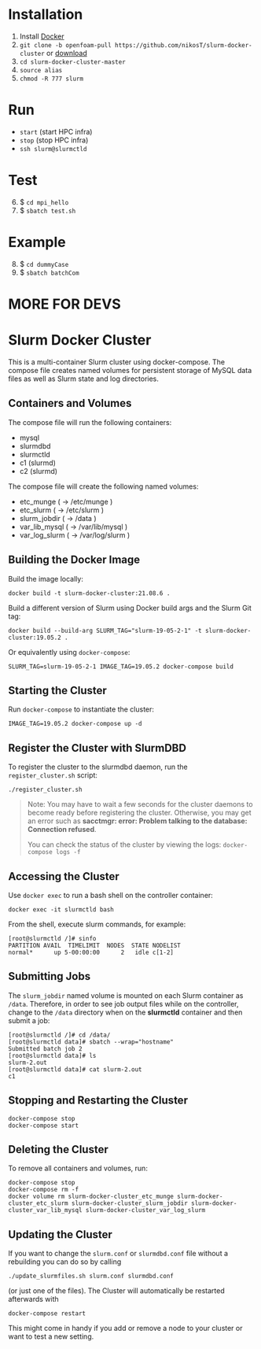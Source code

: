 # Installation
1. Install [Docker](https://docs.docker.com/engine/install)
2. `git clone -b openfoam-pull https://github.com/nikosT/slurm-docker-cluster` or [download](https://github.com/nikosT/slurm-docker-cluster/archive/refs/heads/openfoam-pull.zip)
3. `cd slurm-docker-cluster-master`
4. `source alias`
5. `chmod -R 777 slurm`

# Run
* `start` (start HPC infra)
* `stop` (stop HPC infra)
* `ssh slurm@slurmctld`

# Test
6. $ `cd mpi_hello`
7. $ `sbatch test.sh`

# Example
8. $ `cd dummyCase`
9. $ `sbatch batchCom`

#
# MORE FOR DEVS

# Slurm Docker Cluster

This is a multi-container Slurm cluster using docker-compose.  The compose file
creates named volumes for persistent storage of MySQL data files as well as
Slurm state and log directories.

## Containers and Volumes

The compose file will run the following containers:

* mysql
* slurmdbd
* slurmctld
* c1 (slurmd)
* c2 (slurmd)

The compose file will create the following named volumes:

* etc_munge         ( -> /etc/munge     )
* etc_slurm         ( -> /etc/slurm     )
* slurm_jobdir      ( -> /data          )
* var_lib_mysql     ( -> /var/lib/mysql )
* var_log_slurm     ( -> /var/log/slurm )

## Building the Docker Image

Build the image locally:

```console
docker build -t slurm-docker-cluster:21.08.6 .
```

Build a different version of Slurm using Docker build args and the Slurm Git
tag:

```console
docker build --build-arg SLURM_TAG="slurm-19-05-2-1" -t slurm-docker-cluster:19.05.2 .
```

Or equivalently using `docker-compose`:

```console
SLURM_TAG=slurm-19-05-2-1 IMAGE_TAG=19.05.2 docker-compose build
```


## Starting the Cluster

Run `docker-compose` to instantiate the cluster:

```console
IMAGE_TAG=19.05.2 docker-compose up -d
```

## Register the Cluster with SlurmDBD

To register the cluster to the slurmdbd daemon, run the `register_cluster.sh`
script:

```console
./register_cluster.sh
```

> Note: You may have to wait a few seconds for the cluster daemons to become
> ready before registering the cluster.  Otherwise, you may get an error such
> as **sacctmgr: error: Problem talking to the database: Connection refused**.
>
> You can check the status of the cluster by viewing the logs: `docker-compose
> logs -f`

## Accessing the Cluster

Use `docker exec` to run a bash shell on the controller container:

```console
docker exec -it slurmctld bash
```

From the shell, execute slurm commands, for example:

```console
[root@slurmctld /]# sinfo
PARTITION AVAIL  TIMELIMIT  NODES  STATE NODELIST
normal*      up 5-00:00:00      2   idle c[1-2]
```

## Submitting Jobs

The `slurm_jobdir` named volume is mounted on each Slurm container as `/data`.
Therefore, in order to see job output files while on the controller, change to
the `/data` directory when on the **slurmctld** container and then submit a job:

```console
[root@slurmctld /]# cd /data/
[root@slurmctld data]# sbatch --wrap="hostname"
Submitted batch job 2
[root@slurmctld data]# ls
slurm-2.out
[root@slurmctld data]# cat slurm-2.out
c1
```

## Stopping and Restarting the Cluster

```console
docker-compose stop
docker-compose start
```

## Deleting the Cluster

To remove all containers and volumes, run:

```console
docker-compose stop
docker-compose rm -f
docker volume rm slurm-docker-cluster_etc_munge slurm-docker-cluster_etc_slurm slurm-docker-cluster_slurm_jobdir slurm-docker-cluster_var_lib_mysql slurm-docker-cluster_var_log_slurm
```
## Updating the Cluster

If you want to change the `slurm.conf` or `slurmdbd.conf` file without a rebuilding you can do so by calling
```console
./update_slurmfiles.sh slurm.conf slurmdbd.conf
```
(or just one of the files).
The Cluster will automatically be restarted afterwards with
```console
docker-compose restart
```
This might come in handy if you add or remove a node to your cluster or want to test a new setting.
